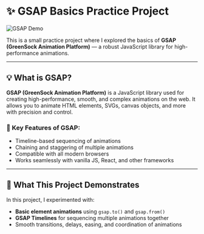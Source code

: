 # ✨ GSAP Basics Practice Project

![GSAP Demo](./gsap_demo.png)

This is a small practice project where I explored the basics of **GSAP (GreenSock Animation Platform)** — a robust JavaScript library for high-performance animations.

---

## 💡 What is GSAP?

**GSAP (GreenSock Animation Platform)** is a JavaScript library used for creating high-performance, smooth, and complex animations on the web. It allows you to animate HTML elements, SVGs, canvas objects, and more with precision and control.

### 🔧 Key Features of GSAP:
- Timeline-based sequencing of animations
- Chaining and staggering of multiple animations
- Compatible with all modern browsers
- Works seamlessly with vanilla JS, React, and other frameworks

---

## 🧪 What This Project Demonstrates

In this project, I experimented with:

- **Basic element animations** using `gsap.to()` and `gsap.from()`
- **GSAP Timelines** for sequencing multiple animations together
- Smooth transitions, delays, easing, and coordination of animations


